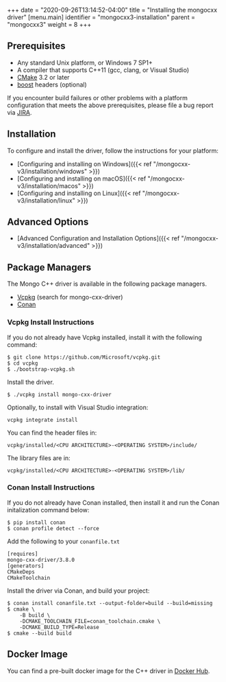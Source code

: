 +++
date = "2020-09-26T13:14:52-04:00"
title = "Installing the mongocxx driver"
[menu.main]
  identifier = "mongocxx3-installation"
  parent = "mongocxx3"
  weight = 8
+++

## Prerequisites

- Any standard Unix platform, or Windows 7 SP1+
- A compiler that supports C++11 (gcc, clang, or Visual Studio)
- [CMake](https://cmake.org) 3.2 or later
- [boost](https://www.boost.org) headers (optional)

If you encounter build failures or other problems with a platform configuration
that meets the above prerequisites, please file a bug report via
[JIRA](https://jira.mongodb.com/browse/CXX/).

## Installation

To configure and install the driver, follow the instructions for your platform:

* [Configuring and installing on Windows]({{< ref "/mongocxx-v3/installation/windows" >}})
* [Configuring and installing on macOS]({{< ref "/mongocxx-v3/installation/macos" >}})
* [Configuring and installing on Linux]({{< ref "/mongocxx-v3/installation/linux" >}})

## Advanced Options

* [Advanced Configuration and Installation Options]({{< ref "/mongocxx-v3/installation/advanced" >}})

## Package Managers

The Mongo C++ driver is available in the following package managers.
- [Vcpkg](https://vcpkg.io/) (search for mongo-cxx-driver)
- [Conan](https://conan.io/center/recipes/mongo-cxx-driver)

### Vcpkg Install Instructions

If you do not already have Vcpkg installed, install it with the following
command:
```
$ git clone https://github.com/Microsoft/vcpkg.git
$ cd vcpkg
$ ./bootstrap-vcpkg.sh
```

Install the driver.
```
$ ./vcpkg install mongo-cxx-driver
```

Optionally, to install with Visual Studio integration:
```
vcpkg integrate install
```

You can find the header files in:
```
vcpkg/installed/<CPU ARCHITECTURE>-<OPERATING SYSTEM>/include/
```

The library files are in:
```
vcpkg/installed/<CPU ARCHITECTURE>-<OPERATING SYSTEM>/lib/
```

### Conan Install Instructions

If you do not already have Conan installed, then install it and run the Conan
initalization command below:
```
$ pip install conan
$ conan profile detect --force
```

Add the following to your `conanfile.txt`
```
[requires]
mongo-cxx-driver/3.8.0
[generators]
CMakeDeps
CMakeToolchain
```

Install the driver via Conan, and build your project:
```
$ conan install conanfile.txt --output-folder=build --build=missing
$ cmake \
	-B build \
	-DCMAKE_TOOLCHAIN_FILE=conan_toolchain.cmake \
	-DCMAKE_BUILD_TYPE=Release
$ cmake --build build
```

## Docker Image

You can find a pre-built docker image for the C++ driver in
[Docker Hub](https://hub.docker.com/r/mongodb/mongo-cxx-driver).
